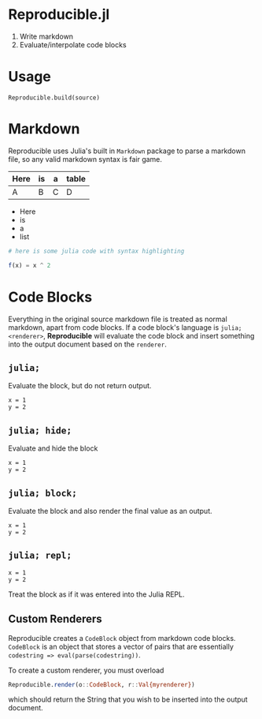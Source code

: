 # Reproducible.jl

1. Write markdown
2. Evaluate/interpolate code blocks

# Usage 

`Reproducible.build(source)`

# Markdown

Reproducible uses Julia's built in `Markdown` package to parse a markdown file, so any 
valid markdown syntax is fair game.

| Here | is | a | table |
|------|----|---|-------|
| A    | B  | C | D     |

- Here
- is
- a
- list

```julia
# here is some julia code with syntax highlighting

f(x) = x ^ 2
```


# Code Blocks

Everything in the original source markdown file is treated as normal markdown, apart from 
code blocks.  If a code block's language is `julia; <renderer>`, **Reproducible** will 
evaluate the code block and insert something into the output document based on the `renderer`.

## `julia;`

Evaluate the block, but do not return output.

```julia;
x = 1 
y = 2
```

## `julia; hide;`

Evaluate and hide the block

```julia; hide;
x = 1
y = 2
```

## `julia; block;`

Evaluate the block and also render the final value as an output.

```julia; block;
x = 1 
y = 2
```

## `julia; repl;`

```julia; repl;
x = 1 
y = 2
```

Treat the block as if it was entered into the Julia REPL.

## Custom Renderers

Reproducible creates a `CodeBlock` object from markdown code blocks.  `CodeBlock` is an 
object that stores a vector of pairs that are essentially `codestring => eval(parse(codestring))`.

To create a custom renderer, you must overload

```julia
Reproducible.render(o::CodeBlock, r::Val{myrenderer})
```

which should return the String that you wish to be inserted into the output document.